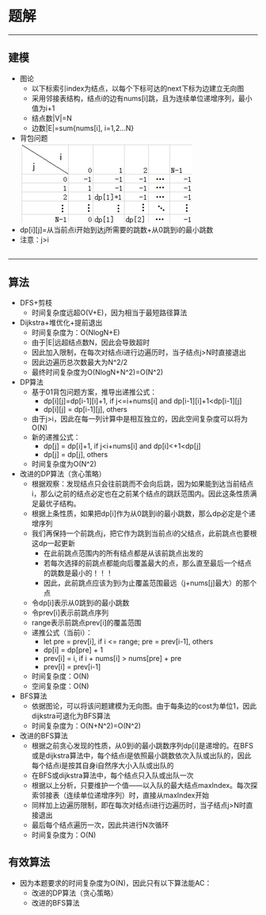 # 题解
----
## 建模
* 图论
	* 以下标索引index为结点，以每个下标可达的next下标为边建立无向图
	* 采用邻接表结构，结点i的边有nums[i]跳，且为连续单位递增序列，最小值为i+1
	* 结点数|V|=N
	* 边数|E|=sum{nums[i], i=1,2...N}
* 背包问题  
	 ![背包二维表](DP2.png)
*	dp[i][j]=从当前点i开始到达j所需要的跳数+从0跳到i的最小跳数
*	注意：j>i
##
---
## 算法
* DFS+剪枝
	* 时间复杂度远超O(V+E)，因为相当于最短路径算法
* Dijkstra+堆优化+提前退出
	* 时间复杂度为：O(NlogN+E)
	* 由于|E|远超结点数N，因此会导致超时
	* 因此加入限制，在每次对结点i进行边遍历时，当子结点j>N时直接退出
	* 因此边遍历总次数最大为N^2/2
	* 最终时间复杂度为O(NlogN+N^2)=O(N^2)
* DP算法
	* 基于01背包问题方案，推导出递推公式：
		* dp[i][j]=dp[i-1][i]+1, if j<=i+nums[i] and dp[i-1][i]+1<dp[i-1][j]
		* dp[i][j] = dp[i-1][j], others
	* 由于j>i，因此在每一列计算中是相互独立的，因此空间复杂度可以将为O(N)
	* 新的递推公式：
		* dp[j] = dp[i]+1, if j<i+nums[i] and dp[i]<+1<dp[j]
		* dp[j] = dp[j], others
	* 时间复杂度为O(N^2)
* 改进的DP算法（贪心策略）
	* 根据观察：发现结点只会往前跳而不会向后跳，因为如果能到达当前结点i，那么i之前的结点必定也在之前某个结点的跳跃范围内。因此这条性质满足最优子结构。
	* 根据上条性质，如果把dp[i]作为从0跳到i的最小跳数，那么dp必定是个递增序列
	* 我们再保持一个前跳点j，把它作为跳到当前点i的父结点，此前跳点也要根这dp一起更新
		* 在此前跳点范围内的所有结点都是从该前跳点出发的
		* 若每次选择的前跳点都能向后覆盖最大的点，那么直至最后一个结点的跳数是最小的！！！
		* 因此，此前跳点应该为到i为止覆盖范围最远（j+nums[j]最大）的那个点
	* 令dp[i]表示从0跳到i的最小跳数
	* 令prev[i]表示前跳点序列
	* range表示前跳点prev[i]的覆盖范围
	* 递推公式（当前i）：
		* let pre = prev[i], if i <= range; pre = prev[i-1], others
		* dp[i] = dp[pre] + 1
		* prev[i] = i, if i + nums[i] > nums[pre] + pre
		* prev[i] = prev[i-1]
	* 时间复杂度：O(N)
	* 空间复杂度：O(N)
* BFS算法
	* 依据图论，可以将该问题建模为无向图。由于每条边的cost为单位1，因此dijkstra可退化为BFS算法
	* 时间复杂度为：O(N+N^2)=O(N^2)
* 改进的BFS算法
	* 根据之前贪心发现的性质，从0到i的最小跳数序列dp[i]是递增的。在BFS或是dijkstra算法中，每个结点i是依照最小跳数依次入队或出队的，因此每个结点i是按其自身i自然序大小入队或出队的
	* 在BFS或dijkstra算法中，每个结点只入队或出队一次
	* 根据以上分析，只要维护一个值——以入队的最大结点maxIndex。每次探索邻接表（连续单位递增序列）时，直接从maxIndex开始
	* 同样加上边遍历限制，即在每次对结点i进行边遍历时，当子结点j>N时直接退出
	* 最后每个结点遍历一次，因此共进行N次循环
	* 时间复杂度为：O(N)
##
## 有效算法
* 因为本题要求的时间复杂度为O(N)，因此只有以下算法能AC：
	* 改进的DP算法（贪心策略）
	* 改进的BFS算法
